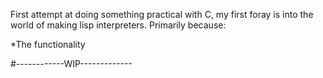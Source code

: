 First attempt at doing something practical with C, my first foray is into the world of making lisp interpreters. Primarily because:

*The functionality 
 
 #------------WIP-------------